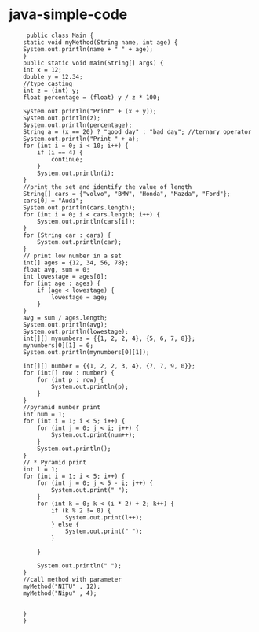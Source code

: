# java-simple-code

         public class Main {
        static void myMethod(String name, int age) {
        System.out.println(name + " " + age);
        }
        public static void main(String[] args) {
        int x = 12;
        double y = 12.34;
        //type casting
        int z = (int) y;
        float percentage = (float) y / z * 100;

        System.out.println("Print" + (x + y));
        System.out.println(z);
        System.out.println(percentage);
        String a = (x == 20) ? "good day" : "bad day"; //ternary operator
        System.out.println("Print " + a);
        for (int i = 0; i < 10; i++) {
            if (i == 4) {
                continue;
            }
            System.out.println(i);
        }
        //print the set and identify the value of length
        String[] cars = {"volvo", "BMW", "Honda", "Mazda", "Ford"};
        cars[0] = "Audi";
        System.out.println(cars.length);
        for (int i = 0; i < cars.length; i++) {
            System.out.println(cars[i]);
        }
        for (String car : cars) {
            System.out.println(car);
        }
        // print low number in a set
        int[] ages = {12, 34, 56, 78};
        float avg, sum = 0;
        int lowestage = ages[0];
        for (int age : ages) {
            if (age < lowestage) {
                lowestage = age;
            }
        }
        avg = sum / ages.length;
        System.out.println(avg);
        System.out.println(lowestage);
        int[][] mynumbers = {{1, 2, 2, 4}, {5, 6, 7, 8}};
        mynumbers[0][1] = 0;
        System.out.println(mynumbers[0][1]);

        int[][] number = {{1, 2, 2, 3, 4}, {7, 7, 9, 0}};
        for (int[] row : number) {
            for (int p : row) {
                System.out.println(p);
            }
        }
        //pyramid number print
        int num = 1;
        for (int i = 1; i < 5; i++) {
            for (int j = 0; j < i; j++) {
                System.out.print(num++);
            }
            System.out.println();
        }
        // * Pyramid print
        int l = 1;
        for (int i = 1; i < 5; i++) {
            for (int j = 0; j < 5 - i; j++) {
                System.out.print(" ");
            }
            for (int k = 0; k < (i * 2) + 2; k++) {
                if (k % 2 != 0) {
                    System.out.print(l++);
                } else {
                    System.out.print(" ");
                }

            }

            System.out.println(" ");
        }
        //call method with parameter
        myMethod("NITU" , 12);
        myMethod("Nipu" , 4);

        
        }
        }
